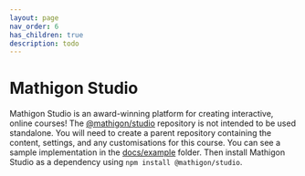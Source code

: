 ```yaml
---
layout: page
nav_order: 6
has_children: true
description: todo
---
```


# Mathigon Studio

Mathigon Studio is an award-winning platform for creating interactive, online courses! The
[@mathigon/studio](https://github.com/mathigon/studio) repository is not intended to be used
standalone. You will need to create a parent repository  containing the content, settings, and any
customisations for this course. You can see a sample implementation in the
[docs/example](https://github.com/mathigon/studio/tree/main/docs/example) folder. Then install
Mathigon Studio as a dependency using `npm install @mathigon/studio`.
